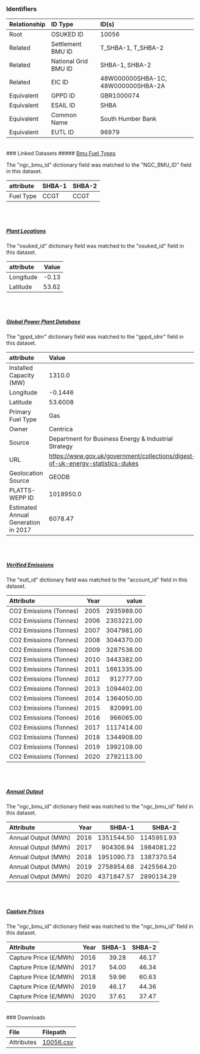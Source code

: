 ### Identifiers

| Relationship   | ID Type              | ID(s)                              |
|:---------------|:---------------------|:-----------------------------------|
| Root           | OSUKED ID            | 10056                              |
| Related        | Settlement BMU ID    | T_SHBA-1, T_SHBA-2                 |
| Related        | National Grid BMU ID | SHBA-1, SHBA-2                     |
| Related        | EIC ID               | 48W000000SHBA-1C, 48W000000SHBA-2A |
| Equivalent     | GPPD ID              | GBR1000074                         |
| Equivalent     | ESAIL ID             | SHBA                               |
| Equivalent     | Common Name          | South Humber Bank                  |
| Equivalent     | EUTL ID              | 96979                              |

<br>
### Linked Datasets
##### <a href="https://raw.githubusercontent.com/OSUKED/Dictionary-Datasets/main/datasets/bmu-fuel-types/datapackage.json">Bmu Fuel Types</a>



The "ngc_bmu_id" dictionary field was matched to the "NGC_BMU_ID" field in this dataset.

| attribute   | SHBA-1   | SHBA-2   |
|:------------|:---------|:---------|
| Fuel Type   | CCGT     | CCGT     |

<br><br>
##### <a href="https://raw.githubusercontent.com/OSUKED/Dictionary-Datasets/main/datasets/plant-locations/datapackage.json">Plant Locations</a>



The "osuked_id" dictionary field was matched to the "osuked_id" field in this dataset.

| attribute   |   Value |
|:------------|--------:|
| Longitude   |   -0.13 |
| Latitude    |   53.62 |

<br><br>
##### <a href="https://raw.githubusercontent.com/OSUKED/Dictionary-Datasets/main/datasets/global-power-plant-database/datapackage.json">Global Power Plant Database</a>



The "gppd_idnr" dictionary field was matched to the "gppd_idnr" field in this dataset.

| attribute                           | Value                                                                          |
|:------------------------------------|:-------------------------------------------------------------------------------|
| Installed Capacity (MW)             | 1310.0                                                                         |
| Longitude                           | -0.1446                                                                        |
| Latitude                            | 53.6008                                                                        |
| Primary Fuel Type                   | Gas                                                                            |
| Owner                               | Centrica                                                                       |
| Source                              | Department for Business Energy & Industrial Strategy                           |
| URL                                 | https://www.gov.uk/government/collections/digest-of-uk-energy-statistics-dukes |
| Geolocation Source                  | GEODB                                                                          |
| PLATTS-WEPP ID                      | 1018950.0                                                                      |
| Estimated Annual Generation in 2017 | 6078.47                                                                        |

<br><br>
##### <a href="https://raw.githubusercontent.com/OSUKED/Dictionary-Datasets/main/datasets/verified-emissions/datapackage.json">Verified Emissions</a>



The "eutl_id" dictionary field was matched to the "account_id" field in this dataset.

| Attribute              |   Year |      value |
|:-----------------------|-------:|-----------:|
| CO2 Emissions (Tonnes) |   2005 | 2935989.00 |
| CO2 Emissions (Tonnes) |   2006 | 2303221.00 |
| CO2 Emissions (Tonnes) |   2007 | 3047981.00 |
| CO2 Emissions (Tonnes) |   2008 | 3044370.00 |
| CO2 Emissions (Tonnes) |   2009 | 3287536.00 |
| CO2 Emissions (Tonnes) |   2010 | 3443382.00 |
| CO2 Emissions (Tonnes) |   2011 | 1661335.00 |
| CO2 Emissions (Tonnes) |   2012 |  912777.00 |
| CO2 Emissions (Tonnes) |   2013 | 1094402.00 |
| CO2 Emissions (Tonnes) |   2014 | 1364050.00 |
| CO2 Emissions (Tonnes) |   2015 |  820991.00 |
| CO2 Emissions (Tonnes) |   2016 |  966065.00 |
| CO2 Emissions (Tonnes) |   2017 | 1117414.00 |
| CO2 Emissions (Tonnes) |   2018 | 1344908.00 |
| CO2 Emissions (Tonnes) |   2019 | 1992109.00 |
| CO2 Emissions (Tonnes) |   2020 | 2792113.00 |

<br><br>
##### <a href="https://raw.githubusercontent.com/OSUKED/Dictionary-Datasets/main/datasets/annual-output/datapackage.json">Annual Output</a>



The "ngc_bmu_id" dictionary field was matched to the "ngc_bmu_id" field in this dataset.

| Attribute           |   Year |     SHBA-1 |     SHBA-2 |
|:--------------------|-------:|-----------:|-----------:|
| Annual Output (MWh) |   2016 | 1351544.50 | 1145951.93 |
| Annual Output (MWh) |   2017 |  904306.94 | 1984081.22 |
| Annual Output (MWh) |   2018 | 1951090.73 | 1387370.54 |
| Annual Output (MWh) |   2019 | 2758954.68 | 2425564.20 |
| Annual Output (MWh) |   2020 | 4371847.57 | 2890134.29 |

<br><br>
##### <a href="https://raw.githubusercontent.com/OSUKED/Dictionary-Datasets/main/datasets/capture-prices/datapackage.json">Capture Prices</a>



The "ngc_bmu_id" dictionary field was matched to the "ngc_bmu_id" field in this dataset.

| Attribute             |   Year |   SHBA-1 |   SHBA-2 |
|:----------------------|-------:|---------:|---------:|
| Capture Price (£/MWh) |   2016 |    39.28 |    46.17 |
| Capture Price (£/MWh) |   2017 |    54.00 |    46.34 |
| Capture Price (£/MWh) |   2018 |    59.96 |    60.63 |
| Capture Price (£/MWh) |   2019 |    46.17 |    44.36 |
| Capture Price (£/MWh) |   2020 |    37.61 |    37.47 |


<br>
### Downloads


| File       | Filepath                                                                              |
|:-----------|:--------------------------------------------------------------------------------------|
| Attributes | [10056.csv](https://osuked.github.io/Power-Station-Dictionary/object_attrs/10056.csv) |
